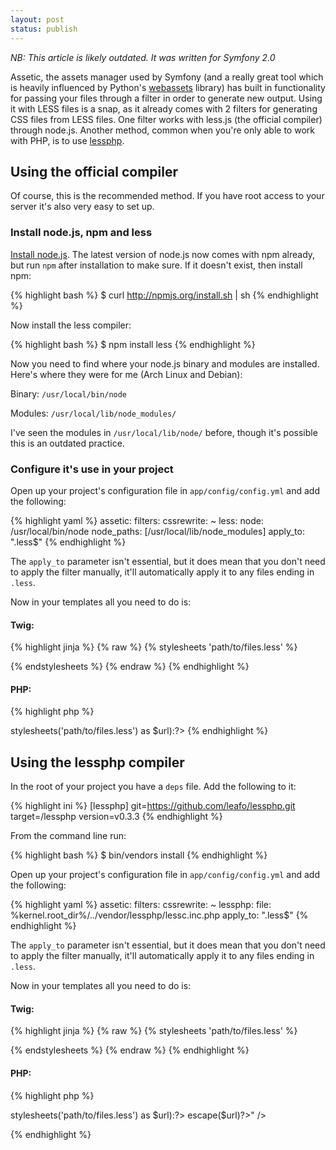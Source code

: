 ```yaml
---
layout: post
status: publish
---
```


*NB: This article is likely outdated. It was written for Symfony 2.0*

Assetic, the assets manager used by Symfony (and a really great tool which is heavily influenced by Python's [webassets](//elsdoerfer.name/files/docs/webassets/)</a> library) has built in functionality for passing your files through a filter in order to generate new output. Using it with LESS files is a snap, as it already comes with 2 filters for generating CSS files from LESS files. One filter works with less.js (the official compiler) through node.js. Another method, common when you're only able to work with PHP, is to use [lessphp](//leafo.net/lessphp/).

Using the official compiler
---------------------------

Of course, this is the recommended method. If you have root access to your server it's also very easy to set up.

### Install node.js, npm and less

[Install node.js](https://github.com/joyent/node/wiki/Installing-Node.js-via-package-manager). The latest version of node.js now comes with npm already, but run `npm` after installation to make sure. If it doesn't exist, then install npm:

{% highlight bash %}
$ curl http://npmjs.org/install.sh | sh
{% endhighlight %}

Now install the less compiler:

{% highlight bash %}
$ npm install less
{% endhighlight %}

Now you need to find where your node.js binary and modules are installed. Here's where they were for me (Arch Linux and Debian):

Binary: `/usr/local/bin/node`

Modules: `/usr/local/lib/node_modules/`

I've seen the modules in `/usr/local/lib/node/` before, though it's possible this is an outdated practice.

### Configure it's use in your project

Open up your project's configuration file in <code>app/config/config.yml</code> and add the following:

{% highlight yaml %}
assetic:
    filters:
        cssrewrite: ~
        less:
            node: /usr/local/bin/node
            node_paths: [/usr/local/lib/node_modules]
            apply_to: "\.less$"
{% endhighlight %}

The `apply_to` parameter isn't essential, but it does mean that you don't need to apply the filter manually, it'll
automatically apply it to any files ending in `.less`.

Now in your templates all you need to do is:

#### Twig:

{% highlight jinja %}
{% raw %}
{% stylesheets 'path/to/files.less' %}
  <link rel="stylesheet" href="{{ assets_url }}" />
{% endstylesheets %}
{% endraw %}
{% endhighlight %}

#### PHP:

{% highlight php %}
<?foreach ($view['assetic']->stylesheets('path/to/files.less') as $url):?>
  <link rel="stylesheet" href="<?=$view->escape($url)?>" />
<?endforeach?>
{% endhighlight %}

Using the lessphp compiler
--------------------------

In the root of your project you have a `deps` file. Add the following to it:

{% highlight ini %}
[lessphp]
    git=https://github.com/leafo/lessphp.git
    target=/lessphp
    version=v0.3.3
{% endhighlight %}

From the command line run:

{% highlight bash %}
$ bin/vendors install
{% endhighlight %}

Open up your project's configuration file in `app/config/config.yml` and add the following:

{% highlight yaml %}
assetic:
    filters:
        cssrewrite: ~
        lessphp:
            file: %kernel.root_dir%/../vendor/lessphp/lessc.inc.php
            apply_to: "\.less$"
{% endhighlight %}

The `apply_to` parameter isn't essential, but it does mean that you don't need to apply the filter manually, it'll automatically apply it to any files ending in `.less`.

Now in your templates all you need to do is:

#### Twig:

{% highlight jinja %}
{% raw %}
{% stylesheets 'path/to/files.less' %}
  <link rel="stylesheet" href="{{ assets_url }}" />
{% endstylesheets %}
{% endraw %}
{% endhighlight %}

#### PHP:

{% highlight php %}
<?foreach ($view['assetic']->stylesheets('path/to/files.less') as $url):?>
  <?link rel="stylesheet" href="<?=$view->escape($url)?>" />
<?endforeach?>
{% endhighlight %}
